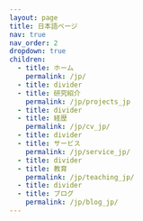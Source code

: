 ```yaml
---
layout: page
title: 日本語ページ
nav: true
nav_order: 2
dropdown: true
children:
  - title: ホーム
    permalink: /jp/
  - title: divider
  - title: 研究紹介
    permalink: /jp/projects_jp
  - title: divider
  - title: 経歴
    permalink: /jp/cv_jp/
  - title: divider
  - title: サービス
    permalink: /jp/service_jp/
  - title: divider
  - title: 教育
    permalink: /jp/teaching_jp/
  - title: divider
  - title: ブログ
    permalink: /jp/blog_jp/
---
```

